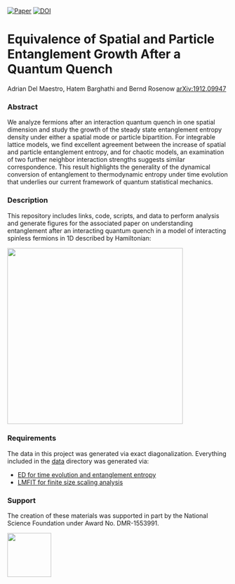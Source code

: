 [![Paper](https://img.shields.io/badge/paper-arXiv%3A1912.09947-B31B1B.svg)](https://arxiv.org/abs/1912.09947)
[![DOI](https://zenodo.org/badge/214220909.svg)](https://zenodo.org/badge/latestdoi/214220909)



# Equivalence of Spatial and Particle Entanglement Growth After a Quantum Quench
Adrian Del Maestro, Hatem Barghathi and Bernd Rosenow
[arXiv:1912.09947](https://arxiv.org/abs/1912.09947)

### Abstract
We analyze fermions after an interaction quantum quench in one spatial dimension and study the growth of the steady state entanglement entropy density under either a spatial mode or particle bipartition. For integrable lattice models, we find excellent agreement between the increase of spatial and particle entanglement entropy, and for chaotic models, an examination of two further neighbor interaction strengths suggests similar correspondence. This result highlights the generality of the dynamical conversion of entanglement to thermodynamic entropy under time evolution that underlies our current framework of quantum statistical mechanics.

### Description
This repository includes links, code, scripts, and data to perform analysis and generate figures for the associated paper on understanding entanglement after an interacting quantum quench in a model of interacting spinless fermions in 1D described by Hamiltonian:

<img width="400px" src="https://render.githubusercontent.com/render/math?math=H%3D%20-J%5Csum_%7Bi%3D1%7D%5E%7BL%7D%5Cleft(c%5E%5Cdagger_%7Bi%7D%20c%5E%7B%5Cphantom%7B%5Cdagger%7D%7D_%7Bi%2B1%7D%20%2Bc%5E%5Cdagger_%7Bi%2B1%7D%20%0A%20%20%20%20c%5E%7B%5Cphantom%7B%5Cdagger%7D%7D_%7Bi%7D%20%5Cright)%20%2B%20V(t)%5Csum_%7Bi%3D1%7D%5E%7BL%7D%20n_i%20n_%7Bi%2B1%7D">

### Requirements
The data in this project was generated via exact diagonalization.  Everything included in the [data](https://github.com/DelMaestroGroup/papers-code-EntanglementQuantumQuench/tree/master/data) directory was generated via:

* [ED for time evolution and entanglement entropy](https://github.com/DelMaestroGroup/tVDiagonalizeTimeEvaluationQuench/tree/TranslationalSymmetricInitialState_IntFermionBasis)
* [LMFIT for finite size scaling analysis](https://lmfit.github.io/lmfit-py/)

### Support
The creation of these materials was supported in part by the National Science Foundation under Award No. DMR-1553991.

[<img width="100px" src="https://www.nsf.gov/images/logos/NSF_4-Color_bitmap_Logo.png">](http://www.nsf.gov/awardsearch/showAward?AWD_ID=1553991)

<!-- ### Figures -->

<!-- #### Figure 01: Entanglement evolution after a quantum quench -->
<!-- <img src="https://github.com/DelMaestroGroup/papers-code-EntanglementQuantumQuench/blob/master/figures/method_flowchart_nobox.svg" width="400px"> -->

<!-- This figure is relesed under [CC BY-SA 4.0](https://creativecommons.org/licenses/by-sa/4.0/) and can be freely copied, redistributed and remixed. -->

<!-- #### Figure 02: Exact diagonalization results for entanglemnent -->
<!-- <img src="https://github.com/DelMaestroGroup/papers-code-EntanglementQuantumQuench/blob/master/figures/DeltaS_vs_t_ED.svg" width="400px"> -->

<!-- #### Figure 03: Universality of entanglement -->
<!-- <img src="https://github.com/DelMaestroGroup/papers-code-EntanglementQuantumQuench/blob/master/figures/asymptotic_entropy_vs_invN_LL_prediction.svg" width="400px"> -->

<!-- #### Figure 04: Entanglement entropy from the bosonic diagonal ensemble -->
<!-- <img src="https://github.com/DelMaestroGroup/papers-code-EntanglementQuantumQuench/blob/master/figures/nobdm_SqnLL_N12_EE.svg" width="400px"> -->

